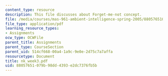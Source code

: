 ```yaml
---
content_type: resource
description: This file discusses about Forget-me-not concept.
file: /media/courses/mas-961-ambient-intelligence-spring-2005/88057651079b98dd4393e2dc7376fb5b_nk_week3.pdf
file_type: application/pdf
learning_resource_types:
- Assignments
ocw_type: OCWFile
parent_title: Assignments
parent_type: CourseSection
parent_uid: 514cf668-00a4-1a9c-9e0e-2d75c7a7affa
resourcetype: Document
title: nk_week3.pdf
uid: 88057651-079b-98dd-4393-e2dc7376fb5b
---
```

